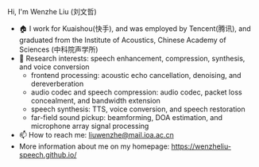 
 Hi, I'm Wenzhe Liu (刘文哲) 
- 🏠  I work for Kuaishou(快手), and was employed by Tencent(腾讯), and graduated from the Institute of Acoustics, Chinese Academy of Sciences (中科院声学所)
- 📕 Research interests: speech enhancement, compression, synthesis, and voice conversion
  - frontend processing: acoustic echo cancellation, denoising, and dereverberation
  - audio codec and speech compression: audio codec, packet loss concealment, and bandwidth extension
  - speech synthesis: TTS, voice conversion, and speech restoration
  - far-field sound pickup: beamforming, DOA estimation, and microphone array signal processing
- 📫 How to reach me: liuwenzhe@mail.ioa.ac.cn 
- More information about me on my homepage: https://wenzheliu-speech.github.io/ 
 
 <!--
 <img src="https://github-readme-stats.vercel.app/api?username=WenzheLiu-Speech&show_icons=true&hide=issues&theme=dark&hide_title=false" />
-->
<!--
- 🔭 I’m currently working on ...
- 🌱 I’m currently learning ...
- 👯 I’m looking to collaborate on ...
- 🤔 I’m looking for help with ...
- 💬 Ask me about ...
- 📫 How to reach me: ...
- 😄 Pronouns: ...
- ⚡ Fun fact: ... 
-->
